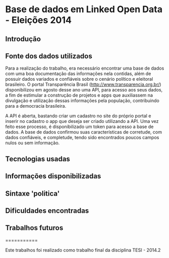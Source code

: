 # Base de dados em Linked Open Data - Eleições 2014

## Introdução

## Fonte dos dados utilizados

  Para a realização do trabalho, era necessário encontrar uma base de dados com uma boa documentação das informações nela contidas, além de possuir dados variados e confiáveis sobre o cenário político e eleitoral brasileiro. O portal Transparência Brasil (http://www.transparencia.org.br/) disponibilizou em agosto desse ano uma API, para acesso aos seus dados, a fim de estimular a construção de projetos e apps que auxiliassem na divulgação e utilização dessas informações pela população, contribuindo para a democracia brasileira.
  
  A API é aberta, bastando criar um cadastro no site do próprio portal e inserir no cadastro o app que deseja ser criado utilizando a API. Uma vez feito esse processo, é disponibilizado um token para acesso a base de dados. A base de dados confirmou suas características de corretude, com dados confiáveis, e completude, tendo sido encontrados poucos campos nulos ou sem informação.

## Tecnologias usadas

## Informações disponibilizadas

## Sintaxe 'politica'

## Dificuldades encontradas

## Trabalhos futuros

===========

Este trabalhos foi realizado como trabalho final da disciplina TESI - 2014.2
